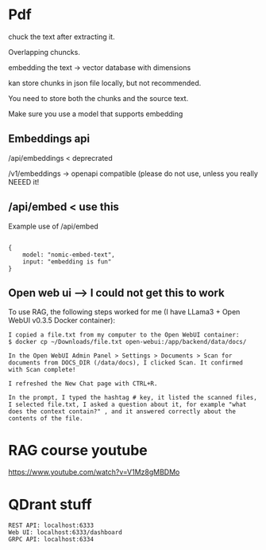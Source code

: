 # Pdf
chuck the text after extracting it.

Overlapping chuncks.

embedding the text -> vector database with dimensions

kan store chunks in json file locally, but not recommended.

You need to store both the chunks and the source text.

Make sure you use a model that supports embedding



## Embeddings api

/api/embeddings < deprecrated

/v1/embeddings -> openapi compatible (please do not use, unless you really NEEED it!

/api/embed < use this
----
Example use of /api/embed
```

{
    model: "nomic-embed-text",
    input: "embedding is fun"
}
```


## Open web ui --> I could not get this to work


To use RAG, the following steps worked for me (I have LLama3 + Open WebUI v0.3.5 Docker container):

    I copied a file.txt from my computer to the Open WebUI container:
    $ docker cp ~/Downloads/file.txt open-webui:/app/backend/data/docs/

    In the Open WebUI Admin Panel > Settings > Documents > Scan for documents from DOCS_DIR (/data/docs), I clicked Scan. It confirmed with Scan complete!

    I refreshed the New Chat page with CTRL+R.

    In the prompt, I typed the hashtag # key, it listed the scanned files, I selected file.txt, I asked a question about it, for example "what does the context contain?" , and it answered correctly about the contents of the file.


# RAG course youtube
https://www.youtube.com/watch?v=V1Mz8gMBDMo


# QDrant stuff
    REST API: localhost:6333
    Web UI: localhost:6333/dashboard
    GRPC API: localhost:6334